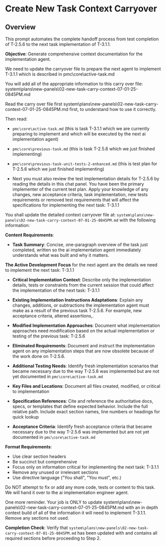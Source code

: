 # Create New Task Context Carryover

## Overview
This prompt automates the complete handoff process from test completion of T-2.5.6 to the next task implementation of T-3.1.1.

**Objective**: Generate comprehensive context documentation for the implementation agent.

We need to update the carryover file to prepare the next agent to implement T-3.1.1 which is described in pmc\core\active-task.md

You will add all of the appropriate information to this carry over file:
system\plans\new-panels\02-new-task-carry-context-07-01-25-0845PM.md

Read the carry over file first system\plans\new-panels\02-new-task-carry-context-07-01-25-0845PM.md first, to understand how to use it correctly.

Then read:
- `pmc\core\active-task.md` (this is task T-3.1.1 which we are currently preparing to implement and which will be executed by the next ai implementation agent)

- `pmc\core\previous-task.md` (this is task T-2.5.6 which we just finished implementing)

- `pmc\core\previous-task-unit-tests-2-enhanced.md` (this is test plan for T-2.5.6 which we just finished implementing)

- Next you must also review the test implementation details for T-2.5.6 by reading the details in this chat panel. You have been the primary implementer of the current test plan. Apply your knowledge of any changes, new acceptance criteria, task implementation, new tests requirements or removed test requirements that will affect the specifications for implementing the next task: T-3.1.1

You shall update the detailed context carryover file at: `system\plans\new-panels\02-new-task-carry-context-07-01-25-0845PM.md` with the following information:

**Content Requirements**:
- **Task Summary**: Concise, one-paragraph overview of the task just completed, written so the ai implementation agent immediately understands what was built and why it matters.

**The Active Development Focus** for the next agent are the details we need to implement the next task: T-3.1.1

- **Critical Implementation Context**: Describe only the implementation details, tests or constraints from the current session that could affect the implementation of the next task: T-3.1.1

- **Existing Implementation Instructions Adaptations**: Explain any changes, additions, or subtractions the implementation agent must make as a result of the previous task T-2.5.6. For example, new acceptance criteria, altered assertions,.

- **Modified Implementation Approaches**: Document what implementation approaches need modification based on the actual implementation or testing of the previous task: T-2.5.6

- **Eliminated Requirements**: Document and instruct the implementation agent on any implementation steps that are now obsolete because of the work done on T-2.5.6.

- **Additional Testing Needs**: Identify fresh implementation scenarios that became necessary due to the way T-2.5.6 was implemented but are not yet documented in `pmc\core\active-task.md`

- **Key Files and Locations**: Document all files created, modified, or critical to implementation
- **Specification References**: Cite and reference the authoritative docs, specs, or templates that define expected behavior. Include the full relative path. Include exact section names, line numbers or headings for quick lookup

- **Acceptance Criteria**: Identify fresh acceptance criteria that became necessary due to the way T-2.5.6 was implemented but are not yet documented in `pmc\core\active-task.md`

**Format Requirements**:
- Use clear section headers
- Be succinct but comprehensive
- Focus only on information critical for implementing the next task: T-3.1.1
- Remove any unused or irrelevant sections
- Use directive language ("You shall", "You must", etc.)

Do NOT attempt to fix or add any more code, tests or content to this task. We will hand it over to the ai implementation engineer agent.  

One more reminder. Your job is ONLY to update system\plans\new-panels\02-new-task-carry-context-07-01-25-0845PM.md with an in depth context build of all of the information it will need to implement T-3.1.1. Remove any sections not used.

**Completion Check**: Verify that `system\plans\new-panels\02-new-task-carry-context-07-01-25-0845PM.md` has been updated with and contains all required sections before proceeding to Step 2.